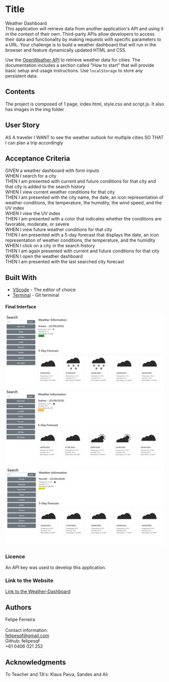 # Title

Weather Dashboard<br>
This application will retrieve data from another application's API and using it in the context of their own. Third-party APIs allow developers to access their data and functionality by making requests with specific parameters to a URL. Your challenge is to build a weather dashboard that will run in the browser and feature dynamically updated HTML and CSS.

Use the [OpenWeather API](https://openweathermap.org/api) to retrieve weather data for cities. The documentation includes a section called "How to start" that will provide basic setup and usage instructions. Use `localStorage` to store any persistent data.
​

## Contents

The project is composed of 1 page, index.html, style.css and script.js. It also has images in the img folder

## User Story

AS A traveler
I WANT to see the weather outlook for multiple cities
SO THAT I can plan a trip accordingly
​

## Acceptance Criteria

GIVEN a weather dashboard with form inputs<br>
WHEN I search for a city<br>
THEN I am presented with current and future conditions for that city and that city is added to the search history<br>
WHEN I view current weather conditions for that city<br>
THEN I am presented with the city name, the date, an icon representation of weather conditions, the temperature, the humidity, the wind speed, and the UV index<br>
WHEN I view the UV index<br>
THEN I am presented with a color that indicates whether the conditions are favorable, moderate, or severe<br>
WHEN I view future weather conditions for that city<br>
THEN I am presented with a 5-day forecast that displays the date, an icon representation of weather conditions, the temperature, and the humidity<br>
WHEN I click on a city in the search history<br>
THEN I am again presented with current and future conditions for that city<br>
WHEN I open the weather dashboard<br>
THEN I am presented with the last searched city forecast<br>

## Built With

- [VScode](https://code.visualstudio.com/) - The editor of choice
- [Terminal](https://gitforwindows.org/) - Git terminal
  ​

#### Final Interface

​![screenshot1](https://github.com/felipesqf/Weather-Dashboard/blob/master/images/pic01.PNG)
![screenshot1](https://github.com/felipesqf/Weather-Dashboard/blob/master/images/pic02.PNG)
​![screenshot1](https://github.com/felipesqf/Weather-Dashboard/blob/master/images/pic03.PNG)

### Licence

An API key was used to develop this application.
​

### Link to the Website

<a href="https://felipesqf.github.io/Weather-Dashboard/">Link to the Weather-Dashboard</a>

## Authors

Felipe Ferreira <br><br>
Contact information:<br>
felipesqf@gmail.com<br>
Github: felipesqf<br>
+61 0406 021 252
​​

## Acknowledgments

To Teacher and TA's:
Klaus Paiva, Sandes and Ali

